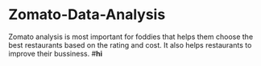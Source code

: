 # Zomato-Data-Analysis
Zomato analysis is most important for foddies that helps them choose the best restaurants based on the rating and cost. It also helps restaurants to improve their bussiness. 
#**hi**
